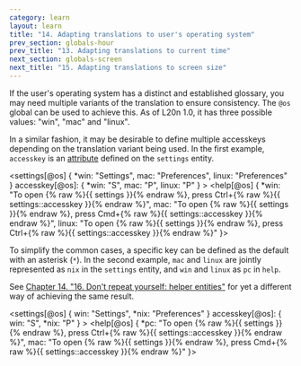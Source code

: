 ```yaml
---
category: learn
layout: learn
title: "14. Adapting translations to user's operating system"
prev_section: globals-hour
prev_title: "13. Adapting translations to current time"
next_section: globals-screen
next_title: "15. Adapting translations to screen size"
---
```


<section class="clearfix">
  <div class="left">
    <p>If the user's operating system has a distinct and established glossary, you may need multiple variants of the translation to ensure consistency.  The <code>@os</code> global can be used to achieve this.  As of L20n 1.0, it has three possible values: "win", "mac" and "linux".</p>
    <p>In a similar fashion, it may be desirable to define multiple accesskeys depending on the translation variant being used.  In the first example, <code>accesskey</code> is an <a href="{% post_url 2012-07-09-attributes %}">attribute</a> defined on the <code class="entity">settings</code> entity.</p>
  </div>
  <div class="right">
    <div class="editor sourceEditor height35"
      id="sourceEditor1"
      data-source="sourceEditor1"
      data-output="output1"
    >&lt;settings[@os] {
 *win: "Settings",
  mac: "Preferences",
  linux: "Preferences"
 }
 accesskey[@os]: {
  *win: "S",
   mac: "P",
   linux: "P"
 }
&gt;
&lt;help[@os] {
 *win: "To open {% raw %}{{ settings }}{% endraw %}, press Ctrl+{% raw %}{{ settings::accesskey }}{% endraw %}",
  mac: "To open {% raw %}{{ settings }}{% endraw %}, press Cmd+{% raw %}{{ settings::accesskey }}{% endraw %}",
  linux: "To open {% raw %}{{ settings }}{% endraw %}, press Ctrl+{% raw %}{{ settings::accesskey }}{% endraw %}"
}&gt;
    </div>
    <dl id="output1">
    </dl>
  </div>
</section>

<section class="clearfix">
  <div class="left">
    <p>To simplify the common cases, a specific key can be defined as the default with an asterisk (<code>*</code>). In the second example, <code>mac</code> and <code>linux</code> are jointly represented as <code>nix</code> in the <code class="entity">settings</code> entity, and <code>win</code> and <code>linux</code> as <code>pc</code> in <code class="entity">help</code>.</p>
    <p>See <a href="{% post_url 2012-07-16-entities-public-vs-local %}">Chapter 14. "16. Don't repeat yourself: helper entities"</a> for yet a different way of achieving the same result.</p>
  </div>
  <div class="right">
    <div class="editor sourceEditor height25"
      id="sourceEditor2"
      data-source="sourceEditor2"
      data-output="output2"
    >&lt;settings[@os] {
  win: "Settings",
 *nix: "Preferences"
 }
 accesskey[@os]: {
   win: "S",
  *nix: "P"
 }
&gt;
&lt;help[@os] {
 *pc: "To open {% raw %}{{ settings }}{% endraw %}, press Ctrl+{% raw %}{{ settings::accesskey }}{% endraw %}",
  mac: "To open {% raw %}{{ settings }}{% endraw %}, press Cmd+{% raw %}{{ settings::accesskey }}{% endraw %}"
}&gt;
    </div>
    <dl id="output2">
    </dl>
  </div>
</section>

